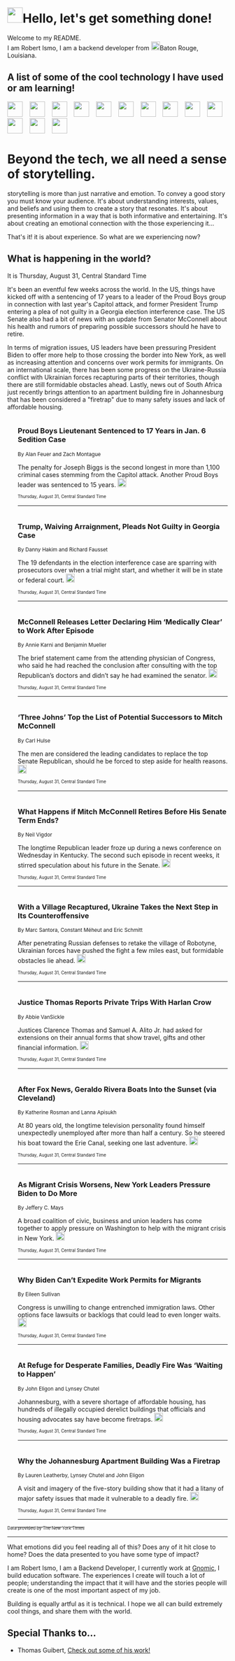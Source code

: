 <h1><img src="https://emojis.slackmojis.com/emojis/images/1643514375/3493/hot-coffee.gif?1643514375" width="35"/>Hello, let's get something done!</h1>

<p>Welcome to my README.<br/>
I am Robert Ismo, I am a backend developer from <img src="https://emojis.slackmojis.com/emojis/images/1638395689/50435/moulin_rouge.png?1638395689" width="20"/>Baton Rouge, Louisiana.</p>
<h2>A list of some of the cool technology I have used or am learning!</h2>
<p>
<img src="https://emojis.slackmojis.com/emojis/images/1643516091/21142/meow_bongotap.gif?1643516091" width="35" alt="">
<img src="https://img.shields.io/badge/Favorite%20Frontend%20Framework-SvelteKit-f83903" alt="">
<img src="https://img.shields.io/badge/Second%20Favorite-Vue-40b581" alt="">
<img src="https://img.shields.io/badge/Most%20Used%20Runtime-Nodejs-78b061" alt="">
<img src="https://emojis.slackmojis.com/emojis/images/1643517416/34482/fire.gif?1643517416" width="35" alt="">
<img src="https://img.shields.io/badge/Javascript%20But%20Better-Typescript-0078ca" alt="">
<img src="https://img.shields.io/badge/Favorite%20Language-Elixir-3e244d" alt="">
<img src="https://img.shields.io/badge/Containerize%20Everything-Docker-6ac9ef" alt="">
<img src="https://emojis.slackmojis.com/emojis/images/1643514596/5999/meow_party.gif?1643514596" width="35" alt="">
<img src="https://img.shields.io/badge/API%20Love%20Language-Graphql-de32a5" alt="">
<img src="https://img.shields.io/badge/Our%20Favorite%20Version%20Controller-Git-e94f33" alt="">
<img src="https://img.shields.io/badge/Favorite%20Database-Redis-d42d1d" alt="">
<img src="https://emojis.slackmojis.com/emojis/images/1643514559/5584/deployparrot.gif?1643514559" width="35" alt="">
<img src="https://img.shields.io/badge/Container%20Interstate-RabbitMQ-f66200" alt="">
<img src="https://img.shields.io/badge/Gotta%20Learn-Kubernetes-316adf" alt="">
<img src="https://img.shields.io/badge/Really%20Mature%20Now-WASM-654fef" alt="">
<img src="https://emojis.slackmojis.com/emojis/images/1666642497/61942/dance_vibe.gif?1666642497" width="35" alt="">
<img src="https://img.shields.io/badge/For%20My%20M1-ARM64-657d96" alt="">
<img src="https://img.shields.io/badge/Loving%20This%20So%20Much-TailwindCSS-17bcb5" alt="">
<img src="https://img.shields.io/badge/Cool%20Build%20Tool-Vite-f9cb24" alt="">
<img src="https://emojis.slackmojis.com/emojis/images/1669231376/62819/working-on-it.gif?1669231376" width="35" alt="">
<img src="https://img.shields.io/badge/Fun%20and%20Easy%20Database-MongoDB-5f8c49" alt="">
<img src="https://img.shields.io/badge/JS%20Life%20Support-NPM-c73737" alt="">
<img src="https://img.shields.io/badge/I%20Liked%20It-DynamoDB-0073b9" alt="">
<img src="https://emojis.slackmojis.com/emojis/images/1643514045/46/question.gif?1643514045" width="35" alt="">
<img src="https://img.shields.io/badge/cool-React-60d6f9" alt="">
<img src="https://img.shields.io/badge/Future%20Big%20Project-Lambda-f37e00" alt="">
<img src="https://img.shields.io/badge/NPM%20But%20Better-PNPM-f1aa07" alt="">
<img src="https://emojis.slackmojis.com/emojis/images/1643514943/9662/fbwow.gif?1643514943" width="35" alt="">
<img src="https://img.shields.io/badge/First%20Language-C-662079" alt="">
<img src="https://img.shields.io/badge/Where%20I%20Deploy%20Frontend-Vercel-000000" alt="">
<img src="https://img.shields.io/badge/Who%20Does%20not%20Want%20an%20App-Swift-f9492a" alt="">
<img src="https://emojis.slackmojis.com/emojis/images/1643514058/151/javascript.png?1643514058" width="35" alt="">
<img src="https://img.shields.io/badge/cool-Python-fbd542" alt="">
<img src="https://img.shields.io/badge/Favorite%20Something-Stripe-656cdc" alt="">
<img src="https://img.shields.io/badge/Of%20Course-HTML5-ed6327" alt="">
<img src="https://emojis.slackmojis.com/emojis/images/1660415405/60731/bomb.gif?1660415405" width="35" alt="">
<img src="https://img.shields.io/badge/hate-CSS-2964ec" alt="">
<img src="https://img.shields.io/badge/Learning-CircleCI-141215" alt="">
<img src="https://img.shields.io/badge/Learning-Rust-fbbb3b" alt="">
<img src="https://emojis.slackmojis.com/emojis/images/1660415397/60712/writing-hand.gif?1660415397" width="35" alt="">
<img src="https://img.shields.io/badge/Dev%20Browser%20of%20Choice-Firefox-cc4e26" alt="">
<img src="https://img.shields.io/badge/Recoverying%20From%20Windows-UNIX-1781e3" alt="">
<img src="https://img.shields.io/badge/LOVE-LogSeq-90c1c2" alt="">
<img src="https://emojis.slackmojis.com/emojis/images/1643514066/223/kirby.gif?1643514066" width="35" alt="">
<img src="https://img.shields.io/badge/Daily%20Driver-MacOS-e6e6e8" alt="">
<img src="https://img.shields.io/badge/Git%20Server-Github-000000" alt="">
<img src="https://img.shields.io/badge/enjoyable-EC2-f17428" alt="">
<img src="https://emojis.slackmojis.com/emojis/images/1643514239/2069/excited.gif?1643514239" width="35" alt="">
</p>
<h1>Beyond the tech, we all need a sense of storytelling.</h1>
<p>storytelling is more than just narrative and emotion. To convey a good story you must know your audience. It's about understanding interests, values, and beliefs and using them to create a story that resonates. It's about presenting information in a way that is both informative and entertaining. It's about creating an emotional connection with the those experiencing it...</p>
<p>That's it! it is about experience. So what are we experiencing now?</p>
<h2>What is happening in the world?</h2>
<p>It is Thursday, August 31, Central Standard Time</p>
<p>
It&#39;s been an eventful few weeks across the world. In the US, things have kicked off with a sentencing of 17 years to a leader of the Proud Boys group in connection with last year&#39;s Capitol attack, and former President Trump entering a plea of not guilty in a Georgia election interference case. The US Senate also had a bit of news with an update from Senator McConnell about his health and rumors of preparing possible successors should he have to retire. 

In terms of migration issues, US leaders have been pressuring President Biden to offer more help to those crossing the border into New York, as well as increasing attention and concerns over work permits for immigrants. On an international scale, there has been some progress on the Ukraine-Russia conflict with Ukrainian forces recapturing parts of their territories, though there are still formidable obstacles ahead. Lastly, news out of South Africa just recently brings attention to an apartment building fire in Johannesburg that has been considered a &quot;firetrap&quot; due to many safety issues and lack of affordable housing.</p>
<ol>
<img src="https://img.shields.io/badge/-us-blue" alt="">
<h3>Proud Boys Lieutenant Sentenced to 17 Years in Jan. 6 Sedition Case</h3>
<sub>By Alan Feuer and Zach Montague</sub>
<p>The penalty for Joseph Biggs is the second longest in more than 1,100 criminal cases stemming from the Capitol attack. Another Proud Boys leader was sentenced to 15 years.  <a href="https://nyti.ms/44xzqCv"><img src="https://developer.nytimes.com/files/poweredby_nytimes_30b.png?v=1583354208352" height="20"></a></p>
<sub><sub>Thursday, August 31, Central Standard Time</sub></sub>
<hr/>
<img src="https://img.shields.io/badge/-us-blue" alt="">
<h3>Trump, Waiving Arraignment, Pleads Not Guilty in Georgia Case</h3>
<sub>By Danny Hakim and Richard Fausset</sub>
<p>The 19 defendants in the election interference case are sparring with prosecutors over when a trial might start, and whether it will be in state or federal court.  <a href="https://nyti.ms/3YXcqf6"><img src="https://developer.nytimes.com/files/poweredby_nytimes_30b.png?v=1583354208352" height="20"></a></p>
<sub><sub>Thursday, August 31, Central Standard Time</sub></sub>
<hr/>
<img src="https://img.shields.io/badge/-us-blue" alt="">
<h3>McConnell Releases Letter Declaring Him ‘Medically Clear’ to Work After Episode</h3>
<sub>By Annie Karni and Benjamin Mueller</sub>
<p>The brief statement came from the attending physician of Congress, who said he had reached the conclusion after consulting with the top Republican’s doctors and didn’t say he had examined the senator.  <a href="https://nyti.ms/3EkqPsj"><img src="https://developer.nytimes.com/files/poweredby_nytimes_30b.png?v=1583354208352" height="20"></a></p>
<sub><sub>Thursday, August 31, Central Standard Time</sub></sub>
<hr/>
<img src="https://img.shields.io/badge/-us-blue" alt="">
<h3>‘Three Johns’ Top the List of Potential Successors to Mitch McConnell</h3>
<sub>By Carl Hulse</sub>
<p>The men are considered the leading candidates to replace the top Senate Republican, should he be forced to step aside for health reasons.  <a href="https://nyti.ms/3R5wLNo"><img src="https://developer.nytimes.com/files/poweredby_nytimes_30b.png?v=1583354208352" height="20"></a></p>
<sub><sub>Thursday, August 31, Central Standard Time</sub></sub>
<hr/>
<img src="https://img.shields.io/badge/-us-blue" alt="">
<h3>What Happens if Mitch McConnell Retires Before His Senate Term Ends?</h3>
<sub>By Neil Vigdor</sub>
<p>The longtime Republican leader froze up during a news conference on Wednesday in Kentucky. The second such episode in recent weeks, it stirred speculation about his future in the Senate.  <a href="https://nyti.ms/45RLvDH"><img src="https://developer.nytimes.com/files/poweredby_nytimes_30b.png?v=1583354208352" height="20"></a></p>
<sub><sub>Thursday, August 31, Central Standard Time</sub></sub>
<hr/>
<img src="https://img.shields.io/badge/-world-blue" alt="">
<h3>With a Village Recaptured, Ukraine Takes the Next Step in Its Counteroffensive</h3>
<sub>By Marc Santora, Constant Méheut and Eric Schmitt</sub>
<p>After penetrating Russian defenses to retake the village of Robotyne, Ukrainian forces have pushed the fight a few miles east, but formidable obstacles lie ahead.  <a href="https://nyti.ms/3r3rYkV"><img src="https://developer.nytimes.com/files/poweredby_nytimes_30b.png?v=1583354208352" height="20"></a></p>
<sub><sub>Thursday, August 31, Central Standard Time</sub></sub>
<hr/>
<img src="https://img.shields.io/badge/-us-blue" alt="">
<h3>Justice Thomas Reports Private Trips With Harlan Crow</h3>
<sub>By Abbie VanSickle</sub>
<p>Justices Clarence Thomas and Samuel A. Alito Jr. had asked for extensions on their annual forms that show travel, gifts and other financial information.  <a href="https://nyti.ms/45C1dDh"><img src="https://developer.nytimes.com/files/poweredby_nytimes_30b.png?v=1583354208352" height="20"></a></p>
<sub><sub>Thursday, August 31, Central Standard Time</sub></sub>
<hr/>
<img src="https://img.shields.io/badge/-nyregion-blue" alt="">
<h3>After Fox News, Geraldo Rivera Boats Into the Sunset (via Cleveland)</h3>
<sub>By Katherine Rosman and Lanna Apisukh</sub>
<p>At 80 years old, the longtime television personality found himself unexpectedly unemployed after more than half a century. So he steered his boat toward the Erie Canal, seeking one last adventure.  <a href="https://nyti.ms/3L1GkJv"><img src="https://developer.nytimes.com/files/poweredby_nytimes_30b.png?v=1583354208352" height="20"></a></p>
<sub><sub>Thursday, August 31, Central Standard Time</sub></sub>
<hr/>
<img src="https://img.shields.io/badge/-nyregion-blue" alt="">
<h3>As Migrant Crisis Worsens, New York Leaders Pressure Biden to Do More</h3>
<sub>By Jeffery C. Mays</sub>
<p>A broad coalition of civic, business and union leaders has come together to apply pressure on Washington to help with the migrant crisis in New York.  <a href="https://nyti.ms/3EmQSPu"><img src="https://developer.nytimes.com/files/poweredby_nytimes_30b.png?v=1583354208352" height="20"></a></p>
<sub><sub>Thursday, August 31, Central Standard Time</sub></sub>
<hr/>
<img src="https://img.shields.io/badge/-us-blue" alt="">
<h3>Why Biden Can’t Expedite Work Permits for Migrants</h3>
<sub>By Eileen Sullivan</sub>
<p>Congress is unwilling to change entrenched immigration laws. Other options face lawsuits or backlogs that could lead to even longer waits.  <a href="https://nyti.ms/3OVVSj7"><img src="https://developer.nytimes.com/files/poweredby_nytimes_30b.png?v=1583354208352" height="20"></a></p>
<sub><sub>Thursday, August 31, Central Standard Time</sub></sub>
<hr/>
<img src="https://img.shields.io/badge/-world-blue" alt="">
<h3>At Refuge for Desperate Families, Deadly Fire Was ‘Waiting to Happen’</h3>
<sub>By John Eligon and Lynsey Chutel</sub>
<p>Johannesburg, with a severe shortage of affordable housing, has hundreds of illegally occupied derelict buildings that officials and housing advocates say have become firetraps.  <a href="https://nyti.ms/3Pi2rxR"><img src="https://developer.nytimes.com/files/poweredby_nytimes_30b.png?v=1583354208352" height="20"></a></p>
<sub><sub>Thursday, August 31, Central Standard Time</sub></sub>
<hr/>
<img src="https://img.shields.io/badge/-world-blue" alt="">
<h3>Why the Johannesburg Apartment Building Was a Firetrap</h3>
<sub>By Lauren Leatherby, Lynsey Chutel and John Eligon</sub>
<p>A visit and imagery of the five-story building show that it had a litany of major safety issues that made it vulnerable to a deadly fire.  <a href="https://nyti.ms/45A02UU"><img src="https://developer.nytimes.com/files/poweredby_nytimes_30b.png?v=1583354208352" height="20"></a></p>
<sub><sub>Thursday, August 31, Central Standard Time</sub></sub>
<hr/>
</ol>
<a href="https://developer.nytimes.com"><sub><sub>Data provided by The New York Times</sub></sub></a>
<hr/>
<p>What emotions did you feel reading all of this? Does any of it hit close to home? Does the data presented to you have some type of impact?</p>
<p>I am Robert Ismo, I am a Backend Developer, I currently work at <a href="https://gnomic.education/">Gnomic</a>, I build education software. The experiences I create will touch a lot of people; understanding the impact that it will have and the stories people will create is one of the most important aspect of my job.</p>
<p>Building is equally artful as it is technical. I hope we all can build extremely cool things, and share them with the world.</p>
<h2>Special Thanks to...</h2>
<ul>
<li>Thomas Guibert, <a href="https://github.com/thmsgbrt/thmsgbrt">Check out some of his work!</a></li>
</ul>